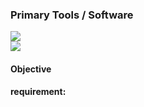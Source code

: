 ### Primary Tools / Software
<p>
<img src="https://img.shields.io/badge/Apache%20Airflow-017CEE?style=for-the-badge&logo=Apache%20Airflow&logoColor=white"><br>
<img src="https://img.shields.io/badge/shell_script-%23121011.svg?style=for-the-badge&logo=gnu-bash&logoColor=white"></p>

#### Objective


#### requirement:


